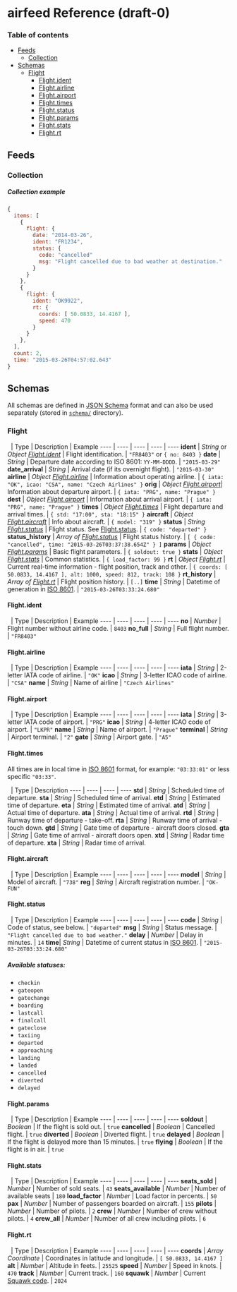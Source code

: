 # airfeed Reference (draft-0)


### Table of contents
- [Feeds](#feeds)
   - [Collection](#collection)
- [Schemas](#schemas)
  - [Flight](#flight)
    - [Flight.ident](#flightident)
    - [Flight.airline](#flightairline)
    - [Flight.airport](#flightairport)
    - [Flight.times](#flighttimes)
    - [Flight.status](#flightstatus)
    - [Flight.params](#flightparams)
    - [Flight.stats](#flightstats)
    - [Flight.rt](#flightrt)

## Feeds
### Collection

##### Collection example
```javascript
{
  items: [
    {
      flight: {
        date: "2014-03-26",
        ident: "FR1234",
        status: {
          code: "cancelled"
          msg: "Flight cancelled due to bad weather at destination."
        }
      }
    },
    {
      flight: {
        ident: "OK9922",
        rt: {
          coords: [ 50.0833, 14.4167 ],
          speed: 470
        }
      }
    },
  ],
  count: 2,
  time: "2015-03-26T04:57:02.643"
}
```

## Schemas
All schemas are defined in [JSON Schema](http://json-schema.org) format and can also be used separately (stored in [`schema/`](/schema) directory).

### Flight
&nbsp; | Type | Description | Example
---- | ---- | ---- | ---- | ----
**ident** | *String* or *Object [Flight.ident](#flightident)* | Flight identification. | `"FR8403"` or `{ no: 8403 }`
**date** | *String* | Departure date according to ISO 8601: `YY-MM-DDDD`. | `"2015-03-29"`
**date_arrival** | *String* | Arrival date (if its overnight flight). | `"2015-03-30"`
**airline** | *Object [Flight.airline](#flightairline)* | Information about operating airline. | `{ iata: "OK", icao: "CSA", name: "Czech Airlines" }`
**orig** | *Object [Flight.airport](#flightairport)*| Information about departure airport. | `{ iata: "PRG", name: "Prague" }`
**dest** | *Object [Flight.airport](#flightairport)* | Information about arrival airport. | `{ iata: "PRG", name: "Prague" }`
**times** | *Object [Flight.times](#flighttimes)* | Flight departure and arrival times. | `{ std: "17:00", sta: "18:15" }`
**aircraft** | *Object [Flight.aircraft](#flightaircraft)* | Info about aircraft. | `{ model: "319" }`
**status** | *String [Flight.status](#flightstatus)* | Flight status. See [Flight.status](#flightstatus). | `{ code: "departed" }`
**status_history** | *Array of [Flight.status](#flightstatus)* | Flight status history. | `[ { code: "cancelled", time: "2015-03-26T03:37:38.654Z" } ]`
**params** | *Object [Flight.params](#flightparams)* | Basic flight parameters. | `{ soldout: true }`
**stats** | *Object [Flight.stats](#flightstats)* | Common statistics. | `{ load_factor: 99 }`
**rt** | *Object [Flight.rt](#flightrt)* | Current real-time information - flight position, track and other. | `{ coords: [ 50.0833, 14.4167 ], alt: 1000, speed: 812, track: 108 }`
**rt_history** | *Array of [Flight.rt](#flightrt)* | Flight position history. | `[..]`
**time** | *String* | Datetime of generation in [ISO 8601](http://en.wikipedia.org/wiki/ISO_8601). | `"2015-03-26T03:33:24.680"` 

#### Flight.ident
&nbsp; | Type | Description | Example
---- | ---- | ---- | ---- | ----
**no** | *Number* | Flight number without airline code. | `8403`
**no_full** | *String* | Full flight number. | `"FR8403"`

#### Flight.airline
&nbsp; | Type | Description | Example
---- | ---- | ---- | ---- | ----
**iata** | *String* | 2-letter IATA code of airline. | `"OK"`
**icao** | *String* | 3-letter ICAO code of airline. | `"CSA"`
**name** | *String* | Name of airline | `"Czech Airlines"`

#### Flight.airport
&nbsp; | Type | Description | Example
---- | ---- | ---- | ---- | ----
**iata** | *String* | 3-letter IATA code of airport. | `"PRG"`
**icao** | *String* | 4-letter ICAO code of airport. | `"LKPR"`
**name** | *String* | Name of airport. | `"Prague"`
**terminal** | *String* | Airport terminal. | `"2"`
**gate** | *String* | Airport gate. | `"A5"`

#### Flight.times
All times are in local time in [ISO 8601](http://en.wikipedia.org/wiki/ISO_8601) format, for example: `"03:33:01"` or less specific `"03:33"`.

&nbsp; | Type | Description
---- | ---- | ---- | ----
**std** | *String* | Scheduled time of departure.
**sta** | *String* | Scheduled time of arrival.
**etd** | *String* | Estimated time of departure.
**eta** | *String* | Estimated time of arrival.
**atd** | *String* | Actual time of departure.
**ata** | *String* | Actual time of arrival.
**rtd** | *String* | Runway time of departure - take-off.
**rta** | *String* | Runway time of arrival - touch down.
**gtd** | *String* | Gate time of departure - aircraft doors closed.
**gta** | *String* | Gate time of arrival - aircraft doors open.
**xtd** | *String* | Radar time of departure.
**xta** | *String* | Radar time of arrival.

#### Flight.aircraft
&nbsp; | Type | Description | Example
---- | ---- | ---- | ---- | ----
**model** | *String* | Model of aircraft. | `"738"`
**reg** | *String* | Aircraft registration number. | `"OK-FUN"`

#### Flight.status
&nbsp; | Type | Description | Example
---- | ---- | ---- | ---- | ----
**code** | *String* | Code of status, see below. | `"departed"`
**msg** | *String* | Status message. | `"Flight cancelled due to bad weather."`
**delay** | *Number* | Delay in minutes. | `14`
**time**| *String* | Datetime of current status in [ISO 8601](http://en.wikipedia.org/wiki/ISO_8601). | `"2015-03-26T03:33:24.680"`

##### Available statuses:

* `checkin`
* `gateopen`
* `gatechange`
* `boarding`
* `lastcall`
* `finalcall`
* `gateclose`
* `taxiing`
* `departed`
* `approaching`
* `landing`
* `landed`
* `cancelled`
* `diverted`
* `delayed`

#### Flight.params
&nbsp; | Type | Description | Example
---- | ---- | ---- | ---- | ----
**soldout** | *Boolean* | If the flight is sold out. | `true`
**cancelled** | *Boolean* | Cancelled flight. | `true`
**diverted** | *Boolean* | Diverted flight. | `true`
**delayed** | *Boolean* | If the flight is delayed more than 15 minutes. | `true`
**flying** | *Boolean* | If the flight is in air. | `true`

#### Flight.stats
&nbsp; | Type | Description | Example
---- | ---- | ---- | ---- | ----
**seats_sold** | *Number* | Number of sold seats. | `43`
**seats_available** | *Number* | Number of available seats | `180`
**load_factor** | *Number* | Load factor in percents. | `50`
**pax** | *Number* | Number of passengers boarded on aircraft. | `155`
**pilots** | *Number* | Number of pilots. | `2`
**crew** | *Number* | Number of crew without pilots. | `4`
**crew_all** | *Number* | Number of all crew including pilots. | `6`

#### Flight.rt
&nbsp; | Type | Description | Example
---- | ---- | ---- | ---- | ----
**coords** | *Array Coordinate* | Coordinates in latitude and longitude. | `[ 50.0833, 14.4167 ]`
**alt** | *Number* | Altitude in feets. | `25525`
**speed** | *Number* | Speed in knots. | `470`
**track** | *Number* | Current track. | `160`
**squawk** | *Number* | Current [Squawk code](http://en.wikipedia.org/wiki/Squawk_code). | `2024`



